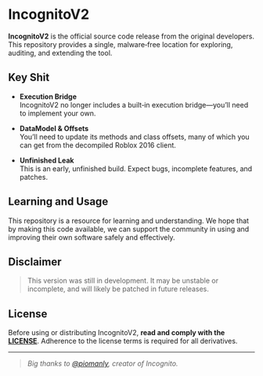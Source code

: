 # IncognitoV2

**IncognitoV2** is the official source code release from the original developers. This repository provides a single, malware‑free location for exploring, auditing, and extending the tool.

## Key Shit

- **Execution Bridge**  
  IncognitoV2 no longer includes a built‑in execution bridge—you’ll need to implement your own.

- **DataModel & Offsets**  
  You’ll need to update its methods and class offsets, many of which you can get from the decompiled Roblox 2016 client.

- **Unfinished Leak**  
  This is an early, unfinished build. Expect bugs, incomplete features, and patches.

## Learning and Usage

This repository is a resource for learning and understanding. We hope that by making this code available, we can support the community in using and improving their own software safely and effectively.

## Disclaimer

> This version was still in development. It may be unstable or incomplete, and will likely be patched in future releases.

## License

Before using or distributing IncognitoV2, **read and comply with the [LICENSE](/LICENSE.md)**. Adherence to the license terms is required for all derivatives.

---

> *Big thanks to [@piomanly](https://github.com/piomanly), creator of Incognito.*
